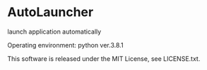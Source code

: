 # AutoLauncher
launch application automatically

Operating environment:
 python ver.3.8.1

This software is released under the MIT License, see LICENSE.txt.